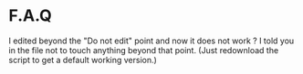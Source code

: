 

# F.A.Q

I edited beyond the "Do not edit" point and now it does not work ?
I told you in the file not to touch anything beyond that point. (Just redownload the script to get a default working version.)


